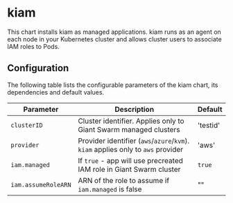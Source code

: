 # kiam

This chart installs kiam as managed applications. kiam runs as an agent on each node in your Kubernetes cluster and allows cluster users to associate IAM roles to Pods.


## Configuration

The following table lists the configurable parameters of the kiam chart, its dependencies and default values.

Parameter | Description | Default
--- | --- | ---
`clusterID` | Cluster identifier. Applies only to Giant Swarm managed clusters | 'testid'
`provider` | Provider identifier (`aws`/`azure`/`kvm`). `kiam` applies only to `aws` provider | 'aws'
`iam.managed` | If `true` - app will use precreated IAM role in Giant Swarm cluster | `true`
`iam.assumeRoleARN` | ARN of the role to assume if `iam.managed` is false | ""
